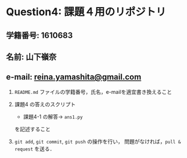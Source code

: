 # Question4: 課題４用のリポジトリ

## 学籍番号: 1610683
## 名前: 山下嶺奈
## e-mail: reina.yamashita@gmail.com

1. ``README.md`` ファイルの学籍番号，氏名，e-mailを適宜書き換えること

2. 課題4 の答えのスクリプト

   - 課題4-1 の解答→ ``ans1.py``
   
   を記述すること
   
3. ``git add``, ``git commit``, ``git push`` の操作を行い，
   問題がなければ，``pull & request`` を送る．


